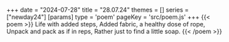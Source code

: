 +++
date = "2024-07-28"
title = "28.07.24"
themes = []
series = ["newday24"]
[params]
  type = 'poem'
  pageKey = 'src/poem.js'
+++
{{< poem >}}
Life with added steps,
Added fabric, a healthy dose of rope,
Unpack and pack as if in reps,
Rather just to find a little soap.
{{< /poem >}}